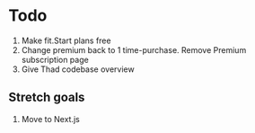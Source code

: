 # Todo

1. Make fit.Start plans free
2. Change premium back to 1 time-purchase. Remove Premium subscription page
3. Give Thad codebase overview

## Stretch goals

1. Move to Next.js
